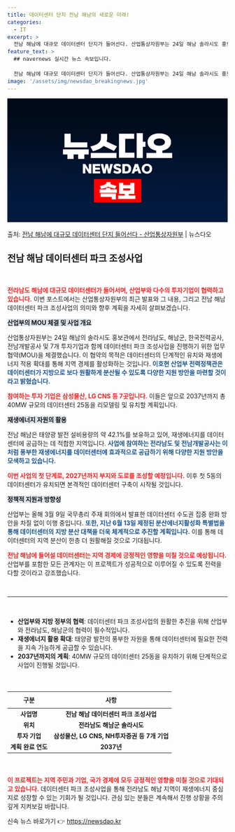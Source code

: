 ```yaml
---
title: 데이터센터 단지 전남 해남의 새로운 미래!
categories:
  - IT
excerpt: >
  전남 해남에 대규모 데이터센터 단지가 들어선다. 산업통상자원부는 24일 해남 솔라시도 홍보관에서 전라남도, …
feature_text: >
  ## navernews 실시간 뉴스 속보입니다.

  전남 해남에 대규모 데이터센터 단지가 들어선다. 산업통상자원부는 24일 해남 솔라시도 홍보관에서 전라남도, …
image: '/assets/img/newsdao_breakingnews.jpg'
---
```


![뉴스다오 속보](/assets/img/newsdao_breakingnews.jpg)

<p>출처: <a href="https://newsdao.kr/1678" rel="dofollow">전남 해남에 대규모 데이터센터 단지 들어선다 - 산업통상자원부</a> | 뉴스다오</p>

<h2 data-ke-size="size26">전남 해남 데이터센터 파크 조성사업</h2>

<p data-ke-size="size16">&nbsp;</p>

<b><span style="color: #ee2323;">전라남도 해남에 대규모 데이터센터가 들어서며, 산업부와 다수의 투자기업이 협력하고 있습니다.</span></b> 이번 포스트에서는 산업통상자원부의 최근 발표와 그 내용, 그리고 전남 해남 데이터센터 파크 조성사업의 의미와 향후 계획을 자세히 살펴보겠습니다.

<b><span style="background-color: #21538527;">산업부의 MOU 체결 및 사업 개요</span></b>

산업통상자원부는 24일 해남의 솔라시도 홍보관에서 전라남도, 해남군, 한국전력공사, 전남개발공사 및 7개 투자기업과 함께 데이터센터 파크 조성사업을 진행하기 위한 업무협약(MOU)을 체결했습니다. 이 협약의 목적은 데이터센터의 단계적인 유치와 재생에너지 적용 확대를 통해 지역 경제를 활성화하는 것입니다. <b><span style="color: #1a5490;">이호현 산업부 전력정책관은 데이터센터가 지방으로 보다 원활하게 분산될 수 있도록 다양한 지원 방안을 마련할 것이라고 밝혔습니다.</span></b>

<b><span style="color: #ee2323;">참여하는 투자 기업은 삼성물산, LG CNS 등 7곳입니다.</span></b> 이들은 앞으로 2037년까지 총 40MW 규모의 데이터센터 25동을 리모델링 및 유치할 계획입니다.

<b><span style="background-color: #21538527;">재생에너지 자원의 활용</span></b>

전남 해남은 태양광 발전 설비용량의 약 42.1%를 보유하고 있어, 재생에너지를 데이터센터에 공급하는 데 적합한 지역입니다. <b><span style="color: #1a5490;">사업에 참여하는 전라남도 및 전남개발공사는 이처럼 풍부한 재생에너지를 데이터센터에 효과적으로 공급하기 위해 다양한 지원 방안을 모색하고 있습니다.</span></b>

<b><span style="color: #ee2323;">이번 사업의 첫 단계로, 2027년까지 부지와 도로를 조성할 예정입니다.</span></b> 이후 첫 5동의 데이터센터가 유치되면 본격적인 데이터센터 구축이 시작될 것입니다.

<b><span style="background-color: #21538527;">정책적 지원과 방향성</span></b>

산업부는 올해 3월 9일 국무총리 주재 회의에서 발표한 데이터센터 수도권 집중 완화 방안을 차질 없이 이행 중입니다. <b><span style="color: #1a5490;">또한, 지난 6월 13일 제정된 분산에너지활성화 특별법을 통해 데이터센터의 지방 분산 대책을 더욱 체계적으로 추진할 계획입니다.</span></b> 이를 통해 데이터센터의 지역 분산이 한층 더 원활해질 것으로 기대됩니다.

<b><span style="color: #ee2323;">전남 해남에 들어설 데이터센터는 지역 경제에 긍정적인 영향을 미칠 것으로 예상됩니다.</span></b> 산업부를 포함한 모든 관계자는 이 프로젝트가 성공적으로 이루어질 수 있도록 전력을 다할 것이라고 강조했습니다.

<p data-ke-size="size16">&nbsp;</p>

<hr />

<p data-ke-size="size16">&nbsp;</p>

<ul>
    <li><b>산업부와 지방 정부의 협력</b>: 데이터센터 파크 조성사업의 원활한 추진을 위해 산업부와 전라남도, 해남군의 협력이 필수적입니다.</li>
    <li><b>재생에너지 활용 확대</b>: 태양광 발전의 풍부한 자원을 통해 데이터센터에 필요한 전력을 지속 가능하게 공급할 수 있습니다.</li>
    <li><b>2037년까지의 계획</b>: 40MW 규모의 데이터센터 25동을 유치하기 위해 단계적으로 사업이 진행될 것입니다.</li>
</ul>

<p data-ke-size="size16">&nbsp;</p>

<table style="width: 100%; border-collapse: collapse; margin: 20px 0;">
    <thead>
        <tr>
            <th style="text-align: center; height: 30px;"><b>구분</b></th>
            <th style="text-align: center; height: 30px;"><b>사항</b></th>
        </tr>
    </thead>
    <tbody>
        <tr>
            <td style="text-align: center; height: 17px;"><b>사업명</b></td>
            <td style="text-align: center; height: 17px;"><b>전남 해남 데이터센터 파크 조성사업</b></td>
        </tr>
        <tr>
            <td style="text-align: center; height: 17px;"><b>위치</b></td>
            <td style="text-align: center; height: 17px;"><b>전라남도 해남군 솔라시도</b></td>
        </tr>
        <tr>
            <td style="text-align: center; height: 17px;"><b>투자 기업</b></td>
            <td style="text-align: center; height: 17px;"><b>삼성물산, LG CNS, NH투자증권 등 7개 기업</b></td>
        </tr>
        <tr>
            <td style="text-align: center; height: 17px;"><b>계획 완료 연도</b></td>
            <td style="text-align: center; height: 17px;"><b>2037년</b></td>
        </tr>
    </tbody>
</table>

<p data-ke-size="size16">&nbsp;</p>

<b><span style="color: #ee2323;">이 프로젝트는 지역 주민과 기업, 국가 경제에 모두 긍정적인 영향을 미칠 것으로 기대되고 있습니다.</span></b> 데이터센터 파크 조성사업을 통해 전라남도 해남 지역이 재생에너지 중심지로 성장할 수 있는 기회가 될 것입니다. 관심 있는 분들은 계속해서 진행 상황을 주의 깊게 지켜보길 바랍니다. 

신속 뉴스 바로가기 👉 <a href="https://newsdao.kr" rel="dofollow">https://newsdao.kr</a>


